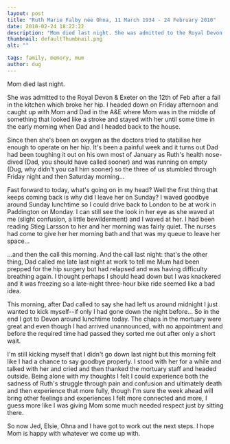 ```yaml
---
layout: post
title: "Ruth Marie Falby née Ohna, 11 March 1934 - 24 February 2010"
date: 2010-02-24 18:22:22
description: "Mom died last night. She was admitted to the Royal Devon &amp; Exeter on the 12th of Feb after a fall in the kitchen which broke her hip. I headed down on Friday afternoon and caught up with Mom and&#8230;"
thumbnail: defaultThumbnail.png
alt: ""

tags: family, memory, mum
author: dug
---
```


<p>Mom died last night.</p>

<p>She was admitted to the Royal Devon &amp; Exeter on the 12th of Feb after a fall in the kitchen which broke her hip. I headed down on Friday afternoon and caught up with Mom and Dad in the <span class="caps">A&amp;E </span>where Mom was in the middle of something that looked like a stroke and stayed with her until some time in the early morning when Dad and I headed back to the house.</p>

<p>Since then she's been on oxygen as the doctors tried to stabilise her enough to operate on her hip. It's been a painful week and it turns out Dad had been toughing it out on his own most of January as Ruth's health nose-dived (Dad, you should have called sooner) and was running on empty (Dug, why didn't you call him sooner) so the three of us stumbled through Friday night and then Saturday morning...</p>

<p>Fast forward to today, what's going on in my head? Well the first thing that keeps coming back is why did I leave her on Sunday? I waved goodbye around Sunday lunchtime so I could drive back to London to be at work in Paddington on Monday. I can still see the look in her eye as she waved at me (slight confusion, a little bewilderment) and I waved at her. I had been reading Stieg Larsson to her and her morning was fairly quiet. The nurses had come to give her her morning bath and that was my queue to leave her space...</p>

<p>...and then the call this morning. And the call last night: that's the other thing, Dad called me late last night at work to tell me Mum had been prepped for the hip surgery but had relapsed and was having difficulty breathing again. I thought perhaps I should head down but I was knackered and it was freezing so a late-night three-hour bike ride seemed like a bad idea.</p>

<p>This morning, after Dad called to say she had left us around midnight I just wanted to kick myself--if only I had gone down the night before... So in the end I got to Devon around lunchtime today. The chaps in the mortuary were great and even though I had arrived unannounced, with no appointment and before the required time had passed they sorted me out after only a short wait.</p>

<p>I'm still kicking myself that I didn't go down last night but this morning felt like I had a chance to say goodbye properly. I stood with her for a while and talked with her and cried and then thanked the mortuary staff and headed outside. Being alone with my thoughts I felt I could experience both the sadness of Ruth's struggle through pain and confusion and ultimately death and then experience that more fully, though I'm sure the week ahead will bring other feelings and experiences I felt more connected and more, I guess more like I was giving Mom some much needed respect just by sitting there.</p>

<p>So now Jed, Elsie, Ohna and I have got to work out the next steps. I hope Mom is happy with whatever we come up with.</p>
